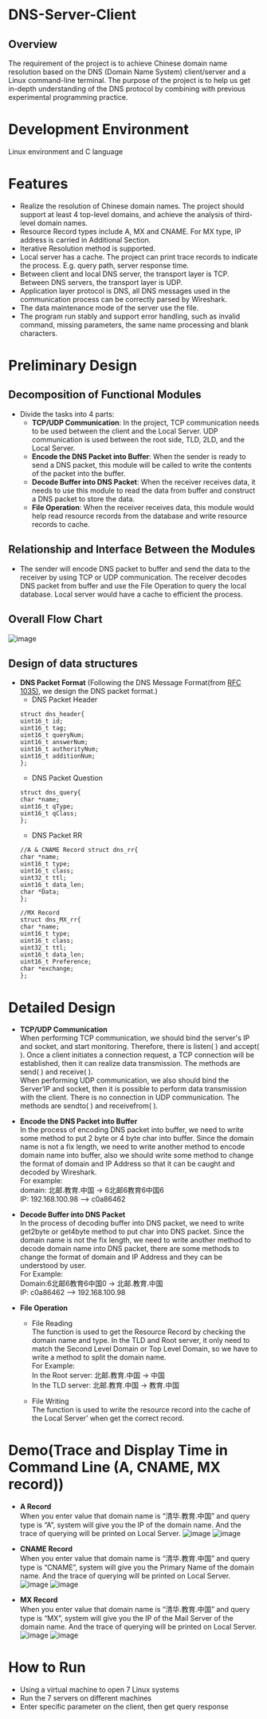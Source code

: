 # DNS-Server-Client

## Overview
The requirement of the project is to achieve Chinese domain name resolution based on the DNS (Domain Name System) client/server and a Linux command-line terminal. The purpose of the project is to help us get in-depth understanding of the DNS protocol by combining with previous experimental programming practice.

# Development Environment
Linux environment and C language

# Features
- Realize the resolution of Chinese domain names. The project should support at least 4 top-level domains, and achieve the analysis of third-level domain names.
- Resource Record types include A, MX and CNAME. For MX type, IP address is carried in Additional Section.
- Iterative Resolution method is supported.
- Local server has a cache. The project can print trace records to indicate the process. E.g. query path, server response time.
- Between client and local DNS server, the transport layer is TCP. Between DNS servers, the transport layer is UDP.
- Application layer protocol is DNS, all DNS messages used in the communication process can be correctly parsed by Wireshark.
- The data maintenance mode of the server use the file.
- The program run stably and support error handling, such as invalid command, missing parameters, the same name processing and blank characters.

# Preliminary Design
## Decomposition of Functional Modules
- Divide the tasks into 4 parts:
  - **TCP/UDP Communication**: In the project, TCP communication needs to be used between the client and the Local Server. UDP communication is used between the root side, TLD, 2LD, and the Local Server.
  - **Encode the DNS Packet into Buffer**: When the sender is ready to send a DNS packet, this module will be called to write the contents of the packet into the buffer.
  - **Decode Buffer into DNS Packet**: When the receiver receives data, it needs to use this module to read the data from buffer and construct a DNS packet to store the data.
  - **File Operation**: When the receiver receives data, this module would help read resource records from the database and write resource records to cache.
  
## Relationship and Interface Between the Modules
- The sender will encode DNS packet to buffer and send the data to the receiver by using TCP or UDP communication. The receiver decodes DNS packet from buffer and use the File Operation to query the local database. Local server would have a cache to efficient the process.

## Overall Flow Chart
![image](IMG/flow_chart.png)

## Design of data structures
- **DNS Packet Format** (Following the DNS Message Format(from [RFC 1035)](https://tools.ietf.org/html/rfc1035), we design the DNS packet format.)
  - DNS Packet Header
  ```
  struct dns_header{
  uint16_t id;
  uint16_t tag;
  uint16_t queryNum; 
  uint16_t answerNum; 
  uint16_t authorityNum; 
  uint16_t additionNum;
  };
  ```
  - DNS Packet Question
  ```
  struct dns_query{
  char *name; 
  uint16_t qType; 
  uint16_t qClass;
  };
  ```
  - DNS Packet RR
  ```
  //A & CNAME Record struct dns_rr{
  char *name; 
  uint16_t type; 
  uint16_t class; 
  uint32_t ttl; 
  uint16_t data_len; 
  char *Data;
  };
  
  //MX Record
  struct dns_MX_rr{ 
  char *name; 
  uint16_t type; 
  uint16_t class; 
  uint32_t ttl; 
  uint16_t data_len; 
  uint16_t Preference; 
  char *exchange;
  };
  ```
  
# Detailed Design
- **TCP/UDP Communication**  
When performing TCP communication, we should bind the server's IP and socket, and start monitoring. Therefore, there is listen( ) and accept( ). Once a client initiates a connection request, a TCP connection will be established, then it can realize data transmission. The methods are send( ) and receive( ).  
When performing UDP communication, we also should bind the Server’IP and socket, then it is possible to perform data transmission with the client. There is no connection in UDP communication. The methods are sendto( ) and receivefrom( ).

- **Encode the DNS Packet into Buffer**  
In the process of encoding DNS packet into buffer, we need to write some method to put 2 byte or 4 byte char into buffer. Since the domain name is not a fix length, we need to write another method to encode domain name into buffer, also we should write some method to change the format of domain and IP Address so that it can be caught and decoded by Wireshark.  
For example:  
domain: 北邮.教育.中国 -> 6北邮6教育6中国6  
IP: 192.168.100.98 ——> c0a86462

- **Decode Buffer into DNS Packet**  
In the process of decoding buffer into DNS packet, we need to write get2byte or get4byte method to put char into DNS packet. Since the domain name is not the fix length, we need to write another method to decode domain name into DNS packet, there are some methods to change the format of domain and IP Address and they can be understood by user.  
For Example:  
Domain:6北邮6教育6中国0 -> 北邮.教育.中国  
IP: c0a86462 ——> 192.168.100.98

- **File Operation**  
  - File Reading  
  The function is used to get the Resource Record by checking the domain name and type. In the TLD and Root server, it only need to match the Second Level Domain or Top Level Domain, so we have to write a method to split the domain name.  
  For Example:  
  In the Root server: 北邮.教育.中国 -> 中国  
  In the TLD server: 北邮.教育.中国 -> 教育.中国
  
  - File Writing  
  The function is used to write the resource record into the cache of the Local Server’ when get the correct record.
  
# Demo(Trace and Display Time in Command Line (A, CNAME, MX record))
- **A Record**  
When you enter value that domain name is “清华.教育.中国” and query type is “A”, system will give you the IP of the domain name. And the trace of querying will be printed on Local Server.
![image](IMG/A1.png)
![image](IMG/A2.png)
  
- **CNAME Record**  
When you enter value that domain name is “清华.教育.中国” and query type is “CNAME”, system will give you the Primary Name of the domain name. And the trace of querying will be printed on Local Server.  
![image](IMG/CNAME1.png)
![image](IMG/CNAME2.png)

- **MX Record**  
When you enter value that domain name is “清华.教育.中国” and query type is “MX”, system will give you the IP of the Mail Server of the domain name. And the trace of querying will be printed on Local Server.
![image](IMG/MX1.png)
![image](IMG/MX2.png)

# How to Run
- Using a virtual machine to open 7 Linux systems
- Run the 7 servers on different machines
- Enter specific parameter on the client, then get query response
